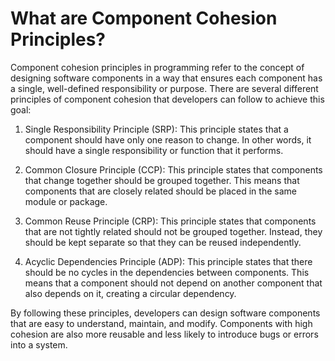 # What are Component Cohesion Principles?

Component cohesion principles in programming refer to the concept of designing software components in a way that ensures each component has a single, well-defined responsibility or purpose. There are several different principles of component cohesion that developers can follow to achieve this goal:

1. Single Responsibility Principle (SRP): This principle states that a component should have only one reason to change. In other words, it should have a single responsibility or function that it performs.

2. Common Closure Principle (CCP): This principle states that components that change together should be grouped together. This means that components that are closely related should be placed in the same module or package.

3. Common Reuse Principle (CRP): This principle states that components that are not tightly related should not be grouped together. Instead, they should be kept separate so that they can be reused independently.

4. Acyclic Dependencies Principle (ADP): This principle states that there should be no cycles in the dependencies between components. This means that a component should not depend on another component that also depends on it, creating a circular dependency.

By following these principles, developers can design software components that are easy to understand, maintain, and modify. Components with high cohesion are also more reusable and less likely to introduce bugs or errors into a system.